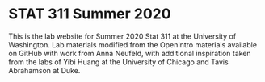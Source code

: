 # STAT 311 Summer 2020
This is the lab website for Summer 2020 Stat 311 at the University of Washington. Lab materials modified from the OpenIntro materials available on GitHub with work from Anna Neufeld, with additional inspiration taken from the labs of Yibi Huang at the University of Chicago and Tavis Abrahamson at Duke. 